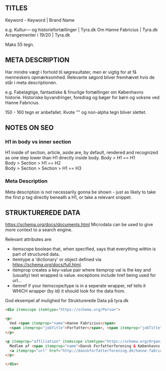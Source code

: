 ## TITLES
Keyword - Keyword | Brand Name

e.g.
Kultur— og historiefortællinger | Tyra.dk
Om Hanne Fabricius | Tyra.dk
Arrangementer i 19/20 | Tyra.dk

Maks 55 tegn.





## META DESCRIPTION
Har mindre vægt i forhold til søgresultater, men er vigtig for at få menneskers opmærksomhed.
Relevante søgord bliver fremhævet hvis de står i meta descriptionen.

e.g.
Fabelagtige, fantastiske & finurlige fortællinger om Københavns historie. Historiske byvandringer, foredrag og bøger for børn og voksne ved Hanne Fabricius.

150 - 160 tegn er anbefallet.
Kvote "" og non-alpha tegn bliver slettet.





## NOTES ON SEO
### H1 in body vs inner section
H1 inside of section, article, aside are, by default, rendered and recognized as one step lower than H1 directly inside body.
Body > H1 == H1\
Body > Section > H1 == H2\
Body > Section > Section > H1 == H3

### Meta Description
Meta description is not necessarily gonna be shown - just as likely to take the first p tag directly beneath a H1, or take a relevant snippet.





## STRUKTUREREDE DATA
https://schema.org/docs/documents.html
Microdata can be used to give more context to a search engine.

Relevant attributes are:
* itemscope
  boolean that, when specified, says that everything within is part of structured data.
* itemtype
  a 'dictionary' or object defined via https://schema.org/docs/full.html.
* itemprop
  creates a key-value pair where itemprop val is the key and (usually) text wrapped is value. exceptions include href being used for url...
* itemref
  if your itemscope/type is in a seperate wrapper, ref tells it WHICH wrapper (by id) it should look for the data from.


God eksempel af mulighed for Strukturerede Data på tyra.dk
```html
<div itemscope itemtype="https://schema.org/Person">

<p>
  Ved <span itemprop="name">Hanne Fabricius</span>
  <span itemprop="jobTitle">Forfatter</span>, <span itemprop="jobTitle">historiefortæller</span>, <span itemprop="jobTitle">forlægger</span> og <span itemprop="jobTitle">arkæolog</span>
</p>

<p itemprop="affiliation" itemscope itemtype="https://schema.org/Organization">
  Medlem af <span itemprop="name">Dansk Forfatterforening & Københavns Byvandrerlaug</span>
  <a itemprop="url" href="http://danskforfatterforening.dk/hanne-fabricius-4297/">Hanne Fabricius på danskforfatterforening.dk</a>
</p>

</div>
```
